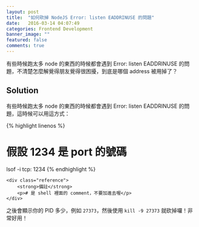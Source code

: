 ```yaml
---
layout: post
title:  "如何砍掉 NodeJS Error: listen EADDRINUSE 的問題"
date:   2016-03-14 04:07:49
categories: Frontend Development
banner_image: ""
featured: false
comments: true
---
```


有些時候跑太多 node 的東西的時候都會遇到 Error: listen EADDRINUSE 的問題，不清楚怎麼解覺得朋友覺得很困擾，到底是哪個 address 被用掉了？

<!--more-->

## Solution

有些時候跑太多 node 的東西的時候都會遇到 Error: listen EADDRINUSE 的問題，這時候可以用這方式：

<div class="container">

{% highlight linenos %}
# 假設 1234 是 port 的號碼
lsof -i tcp: 1234
{% endhighlight %}

	<div class="reference">
		<strong>備註</strong>
		<p># 是 shell 裡面的 comment，不要加進去喔</p>
	</div>
</div>


之後會顯示你的 PID 多少，例如 `27373`，然後使用 `kill -9 27373` 就砍掉囉！非常好用！